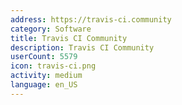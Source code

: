 ```yaml
---
address: https://travis-ci.community
category: Software
title: Travis CI Community
description: Travis CI Community
userCount: 5579
icon: travis-ci.png
activity: medium
language: en_US
---
```

